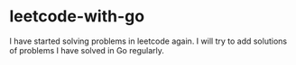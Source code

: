 # leetcode-with-go
I have started solving problems in leetcode again. I will try to add solutions of problems I have solved in Go regularly.
